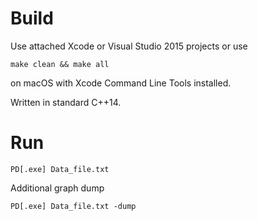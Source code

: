 Build
=====

Use attached Xcode or Visual Studio 2015 projects or use

```
make clean && make all
```

on macOS with Xcode Command Line Tools installed.

Written in standard C++14.

Run
===

```
PD[.exe] Data_file.txt
```

Additional graph dump

```
PD[.exe] Data_file.txt -dump
```
